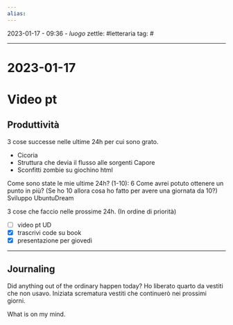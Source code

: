 ```yaml
---
alias: 
---
```

2023-01-17 - 09:36 - *luogo*
zettle: #letteraria
tag: #

---
# 2023-01-17


# Video pt


## Produttività
3 cose successe nelle ultime 24h per cui sono grato.
- Cicoria
- Struttura che devia il flusso alle sorgenti Capore
- Sconfitti zombie su giochino html

Come sono state le mie ultime 24h? (1-10): 6
Come avrei potuto ottenere un punto in più?
(Se ho 10 allora cosa ho fatto per avere una giornata da 10?)
Sviluppo UbuntuDream

3 cose che faccio nelle prossime 24h. (In ordine di priorità)
- [ ] video pt UD
- [x] trascrivi code su book
- [x] presentazione per giovedì

---
## Journaling

Did anything out of the ordinary happen today?
Ho liberato quarto da vestiti che non usavo. Iniziata scrematura vestiti che continuerò nei prossimi giorni.

What is on my mind.



